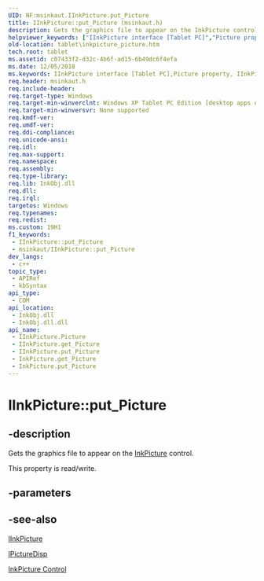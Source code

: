 ```yaml
---
UID: NF:msinkaut.IInkPicture.put_Picture
title: IInkPicture::put_Picture (msinkaut.h)
description: Gets the graphics file to appear on the InkPicture control.
helpviewer_keywords: ["IInkPicture interface [Tablet PC]","Picture property","IInkPicture.Picture","IInkPicture.put_Picture","IInkPicture::Picture","IInkPicture::get_Picture","IInkPicture::put_Picture","InkPicture.get_Picture","InkPicture.put_Picture","Picture property [Tablet PC]","Picture property [Tablet PC]","IInkPicture interface","msinkaut/IInkPicture::Picture","msinkaut/IInkPicture::get_Picture","msinkaut/IInkPicture::put_Picture","put_Picture","tablet.inkpicture_picture"]
old-location: tablet\inkpicture_picture.htm
tech.root: tablet
ms.assetid: c07433f2-d32c-4b6f-ad15-6b49dc6f4efa
ms.date: 12/05/2018
ms.keywords: IInkPicture interface [Tablet PC],Picture property, IInkPicture.Picture, IInkPicture.put_Picture, IInkPicture::Picture, IInkPicture::get_Picture, IInkPicture::put_Picture, InkPicture.get_Picture, InkPicture.put_Picture, Picture property [Tablet PC], Picture property [Tablet PC],IInkPicture interface, msinkaut/IInkPicture::Picture, msinkaut/IInkPicture::get_Picture, msinkaut/IInkPicture::put_Picture, put_Picture, tablet.inkpicture_picture
req.header: msinkaut.h
req.include-header: 
req.target-type: Windows
req.target-min-winverclnt: Windows XP Tablet PC Edition [desktop apps only]
req.target-min-winversvr: None supported
req.kmdf-ver: 
req.umdf-ver: 
req.ddi-compliance: 
req.unicode-ansi: 
req.idl: 
req.max-support: 
req.namespace: 
req.assembly: 
req.type-library: 
req.lib: InkObj.dll
req.dll: 
req.irql: 
targetos: Windows
req.typenames: 
req.redist: 
ms.custom: 19H1
f1_keywords:
 - IInkPicture::put_Picture
 - msinkaut/IInkPicture::put_Picture
dev_langs:
 - c++
topic_type:
 - APIRef
 - kbSyntax
api_type:
 - COM
api_location:
 - InkObj.dll
 - InkObj.dll.dll
api_name:
 - IInkPicture.Picture
 - IInkPicture.get_Picture
 - IInkPicture.put_Picture
 - InkPicture.get_Picture
 - InkPicture.put_Picture
---
```


# IInkPicture::put_Picture


## -description

Gets the graphics file to appear on the <a href="https://docs.microsoft.com/windows/desktop/tablet/inkpicture-control-reference">InkPicture</a> control.


This property is read/write.

## -parameters

## -see-also

<a href="https://msdn.microsoft.com/en-us/library/Mt846800(v=VS.85).aspx">IInkPicture</a>



<a href="https://docs.microsoft.com/windows/desktop/api/ocidl/nn-ocidl-ipicturedisp">IPictureDisp</a>



<a href="https://docs.microsoft.com/windows/desktop/tablet/inkpicture-control">InkPicture Control</a>

